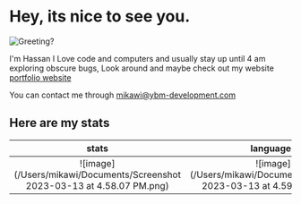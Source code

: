# Hey, its nice to see you.

![Greeting?](https://media.giphy.com/media/fPSxQDOJ7bGso/giphy.gif)

I'm Hassan I Love code and computers and usually stay up until 4 am exploring obscure bugs, Look around and maybe check out my website [portfolio website](https://codebyomar.ml)

You can contact me through mikawi@ybm-development.com

## Here are my stats

|                                   stats                                   |                                 languages                                 |
| :-----------------------------------------------------------------------: | :-----------------------------------------------------------------------: |
| ![image](/Users/mikawi/Documents/Screenshot 2023-03-13 at 4.58.07 PM.png) | ![image](/Users/mikawi/Documents/Screenshot 2023-03-13 at 4.59.50 PM.png) |
